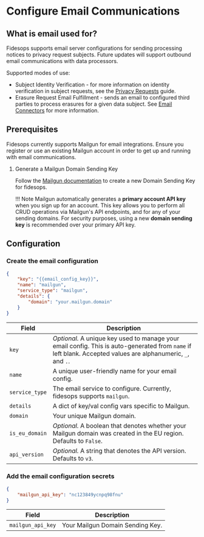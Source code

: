 # Configure Email Communications
## What is email used for?

Fidesops supports email server configurations for sending processing notices to privacy request subjects. Future updates will support outbound email communications with data processors.

Supported modes of use:

- Subject Identity Verification - for more information on identity verification in subject requests, see the [Privacy Requests](privacy_requests.md#subject-identity-verification) guide.
- Erasure Request Email Fulfillment - sends an email to configured third parties to process erasures for a given data subject.  See [Email Connectors](email_connectors.md) for more information.

## Prerequisites

Fidesops currently supports Mailgun for email integrations. Ensure you register or use an existing Mailgun account in order to get up and running with email communications.

1. Generate a Mailgun Domain Sending Key

    Follow the [Mailgun documentation](https://documentation.mailgun.com/en/latest/api-intro.html#authentication-1) to create a new Domain Sending Key for fidesops. 

    !!! Note 
        Mailgun automatically generates a **primary account API key** when you sign up for an account. This key allows you to perform all CRUD operations via Mailgun's API endpoints, and for any of your sending domains. For security purposes, using a new **domain sending key** is recommended over your primary API key.

## Configuration

### Create the email configuration

```json title="<code>POST api/v1/email/config"
{
    "key": "{{email_config_key}}",
    "name": "mailgun",
    "service_type": "mailgun",
    "details": {
        "domain": "your.mailgun.domain"
    }
}
```

| Field | Description |
|----|----|
| `key` | *Optional.* A unique key used to manage your email config. This is auto-generated from `name` if left blank. Accepted values are alphanumeric, `_`, and `.`. |
| `name` | A unique user-friendly name for your email config. |
| `service_type` | The email service to configure. Currently, fidesops supports `mailgun`. |
| `details` | A dict of key/val config vars specific to Mailgun. |
| `domain` | Your unique Mailgun domain. |
| `is_eu_domain` | *Optional.* A boolean that denotes whether your Mailgun domain was created in the EU region. Defaults to `False`. |
| `api_version` | *Optional.* A string that denotes the API version. Defaults to `v3`. |


### Add the email configuration secrets 

```json title="<code>POST api/v1/email/config/{{email_config_key}}/secret"
{
    "mailgun_api_key": "nc123849ycnpq98fnu"
}

```

| Field | Description |
|---|----|
| `mailgun_api_key` | Your Mailgun Domain Sending Key. |

